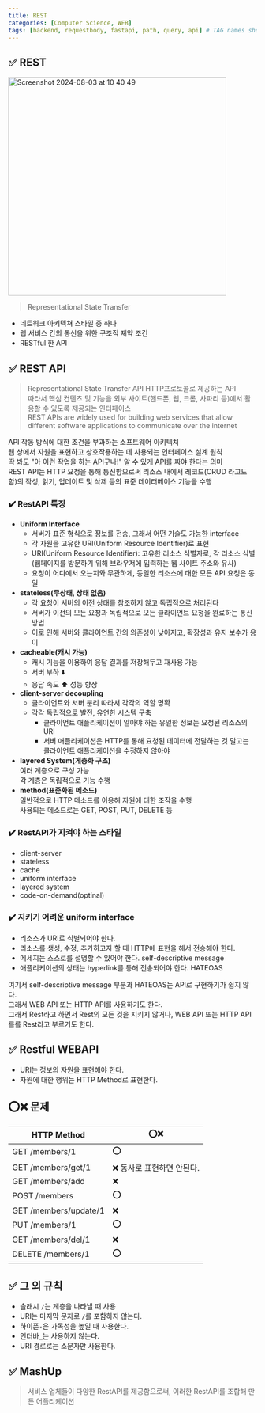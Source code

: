 ```yaml
---
title: REST
categories: [Computer Science, WEB]
tags: [backend, requestbody, fastapi, path, query, api] # TAG names should always be lowercase
---
```


## ✅ **REST**

<img width="442" alt="Screenshot 2024-08-03 at 10 40 49" src="https://github.com/user-attachments/assets/ce17eee4-75dc-4a19-8a05-030eed9d166e">

> Representational State Transfer <br>

- 네트워크 아키텍쳐 스타일 중 하나 <br>
- 웹 서비스 간의 통신을 위한 구조적 졔약 조건<br>
- RESTful 한 API<br>

## ✅ **REST API**

> Representational State Transfer API
> HTTP프로토콜로 제공하는 API<br>
> 따라서 핵심 컨텐츠 및 기능을 외부 사이트(핸드폰, 웹, 크롬, 사파리 등)에서 활용할 수 있도록 제공되는 인터페이스 <br>
> REST APIs are widely used for building web services that allow different software applications to communicate over the internet <br>

API 작동 방식에 대한 조건을 부과하는 소프트웨어 아키텍처 <br>
웹 상에서 자원을 표현하고 상호작용하는 데 사용되는 인터페이스 설계 원칙 <br>
딱 봐도 "아 이런 작업을 하는 API구나!" 알 수 있게 API를 짜야 한다는 의미 <br>
REST API는 HTTP 요청을 통해 통신함으로써 리소스 내에서 레코드(CRUD 라고도 함)의 작성, 읽기, 업데이트 및 삭제 등의 표준 데이터베이스 기능을 수행 <br>

### ✔️ RestAPI 특징

- **Uniform Interface** <br>
  - 서버가 표준 형식으로 정보를 전송, 그래서 어떤 기술도 가능한 interface <br>
  - 각 자원을 고유한 URI(Uniform Resource Identifier)로 표현 <br>
  - URI(Uniform Resource Identifier): 고유한 리소스 식별자로, 각 리소스 식별(웹페이지를 방문하기 위해 브라우저에 입력하는 웹 사이트 주소와 유사) <br>
  - 요청이 어디에서 오는지와 무관하게, 동일한 리소스에 대한 모든 API 요청은 동일 <br>
- **stateless(무상태, 상태 없음)** <br>
  - 각 요청이 서버의 이전 상태를 참조하지 않고 독립적으로 처리된다 <br>
  - 서버가 이전의 모든 요청과 독립적으로 모든 클라이언트 요청을 완료하는 통신 방법 <br>
  - 이로 인해 서버와 클라이언트 간의 의존성이 낮아지고, 확장성과 유지 보수가 용이 <br>
- **cacheable(캐시 가능)** <br>
  - 캐시 기능을 이용하여 응답 결과를 저장해두고 재사용 가능 <br>
  - 서버 부하 ⬇️ <br>
  - 응답 속도 ⬆️ 성능 향상 <br>
- **client-server decoupling** <br>
  - 클라이언트와 서버 분리 따라서 각각의 역할 명확 <br>
  - 각각 독립적으로 발전, 유연한 시스템 구축 <br>
    - 클라이언트 애플리케이션이 알아야 하는 유일한 정보는 요청된 리소스의 URI <br>
    - 서버 애플리케이션은 HTTP를 통해 요청된 데이터에 전달하는 것 말고는 클라이언트 애플리케이션을 수정하지 않아야 <br>
- **layered System(게층화 구조)** <br>
  여러 계층으로 구성 가능 <br>
  각 계층은 독립적으로 기능 수행 <br>
- **method(표준화된 메소드)** <br>
  일반적으로 HTTP 메소드를 이용해 자원에 대한 조작을 수행 <br>
  사용되는 메소드로는 GET, POST, PUT, DELETE 등 <br>

### ✔️ RestAPI가 지켜야 하는 스타일

- client-server
- stateless
- cache
- uniform interface
- layered system
- code-on-demand(optinal)

### ✔️ 지키기 어려운 uniform interface

- 리소스가 URI로 식별되어야 한다.
- 리소스를 생성, 수정, 추가하고자 할 때 HTTP에 표현을 해서 전송해야 한다.
- 메세지는 스스로를 설명할 수 있어야 한다. self-descriptive message
- 애플리케이션의 상태는 hyperlink를 통해 전송되어야 한다. HATEOAS

여기서 self-descriptive message 부분과 HATEOAS는 API로 구현하기가 쉽지 않다. <br>
그래서 WEB API 또는 HTTP API를 사용하기도 한다. <br>
그래서 Rest라고 하면서 Rest의 모든 것을 지키지 않거나, WEB API 또는 HTTP API를를 Rest라고 부르기도 한다. <br>

## ✅ Restful WEBAPI

- URI는 정보의 자원을 표현해야 한다.
- 자원에 대한 행위는 HTTP Method로 표현한다.

## ⭕️❌ 문제

| HTTP Method           | ⭕️❌                      |
| --------------------- | -------------------------- |
| GET /members/1        | ⭕️                        |
| GET /members/get/1    | ❌ 동사로 표현하면 안된다. |
| GET /members/add      | ❌                         |
| POST /members         | ⭕️                        |
| GET /members/update/1 | ❌                         |
| PUT /members/1        | ⭕️                        |
| GET /members/del/1    | ❌                         |
| DELETE /members/1     | ⭕️                        |

## ✅ 그 외 규칙

- 슬래시 `/`는 계층을 나타낼 때 사용
- URI는 마지막 문자로 `/`를 포함하지 않는다.
- 하이픈`-`은 가독성을 높일 때 사용한다.
- 언더바`_`는 사용하지 않는다.
- URI 경로로는 소문자만 사용한다.

## ✅ MashUp

> 서비스 업체들이 다양한 RestAPI를 제공함으로써, 이러한 RestAPI를 조합해 만든 어플리케이션 <br>

